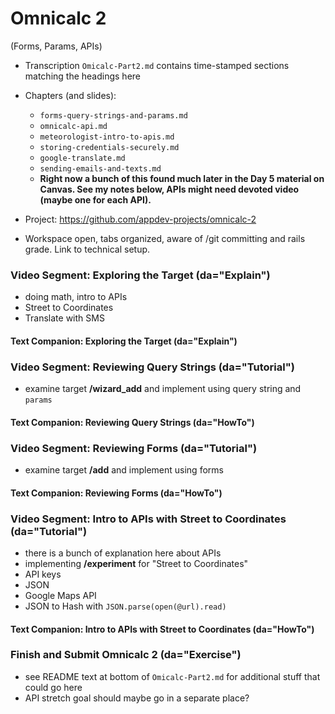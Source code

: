 # Omnicalc 2 

(Forms, Params, APIs)

  - Transcription `Omicalc-Part2.md` contains time-stamped sections matching the headings here

  - Chapters (and slides):
    - `forms-query-strings-and-params.md`
    - `omnicalc-api.md`
    - `meteorologist-intro-to-apis.md` 
    - `storing-credentials-securely.md` 
    - `google-translate.md` 
    - `sending-emails-and-texts.md`
    - **Right now a bunch of this found much later in the Day 5 material on Canvas. See my notes below, APIs might need devoted video (maybe one for each API).**

  - Project: https://github.com/appdev-projects/omnicalc-2

  - Workspace open, tabs organized, aware of /git committing and rails grade. Link to technical setup.

### Video Segment: Exploring the Target (da="Explain")

  - doing math, intro to APIs
  - Street to Coordinates
  - Translate with SMS

#### Text Companion: Exploring the Target (da="Explain")

### Video Segment: Reviewing Query Strings (da="Tutorial")

  - examine target **/wizard_add** and implement using query string and `params`

#### Text Companion: Reviewing Query Strings (da="HowTo")

### Video Segment: Reviewing Forms (da="Tutorial")

  - examine target **/add** and implement using forms

#### Text Companion: Reviewing Forms (da="HowTo")

### Video Segment: Intro to APIs with Street to Coordinates (da="Tutorial")

  - there is a bunch of explanation here about APIs
  - implementing **/experiment** for "Street to Coordinates"
  - API keys
  - JSON
  - Google Maps API
  - JSON to Hash with `JSON.parse(open(@url).read)`

#### Text Companion: Intro to APIs with Street to Coordinates (da="HowTo")

### Finish and Submit Omnicalc 2 (da="Exercise")

  - see README text at bottom of `Omicalc-Part2.md` for additional stuff that could go here
  - API stretch goal should maybe go in a separate place?
